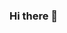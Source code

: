 ### Hi there 👋

<!--
**tabadines00/tabadines00** is a ✨ _special_ ✨ repository because its `README.md` (this file) appears on your GitHub profile.

```
This is the kinda code that I write lolol
```

Here are some ideas to get you started:

- 🔭 I’m currently working on ...
- 🌱 I’m currently learning ...
- 👯 I’m looking to collaborate on ...
- 🤔 I’m looking for help with ...
- 💬 Ask me about ...
- 📫 How to reach me: ...
- 😄 Pronouns: ...
- ⚡ Fun fact: ...
-->
